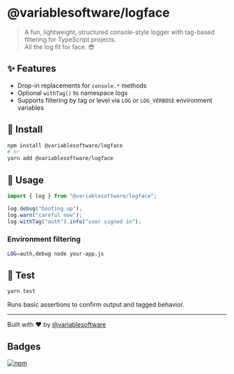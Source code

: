 # @variablesoftware/logface

> A fun, lightweight, structured console-style logger with tag-based filtering for TypeScript projects.  
> All the log fit for face. 😎

## ✨ Features

- Drop-in replacements for `console.*` methods
- Optional `withTag()` to namespace logs
- Supports filtering by tag or level via `LOG` or `LOG_VERBOSE` environment variables

## 🚀 Install

```bash
npm install @variablesoftware/logface
# or
yarn add @variablesoftware/logface
```

## 🔧 Usage

```ts
import { log } from "@variablesoftware/logface";

log.debug("booting up");
log.warn("careful now");
log.withTag("auth").info("user signed in");
```

### Environment filtering

```bash
LOG=auth,debug node your-app.js
```

## 🧪 Test

```bash
yarn test
```

Runs basic assertions to confirm output and tagged behavior.

---

Built with ❤️ by [@variablesoftware](https://github.com/variablesoftware)

## Badges

[![npm](https://img.shields.io/npm/v/@variablesoftware/logface.svg)](https://www.npmjs.com/package/@variablesoftware/logface)
